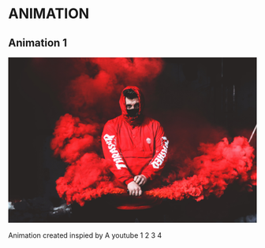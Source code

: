 # ANIMATION
## **Animation 1**
![](animation%201/2.jpg)

Animation created inspied by 
A youtube
1
2
3
4
